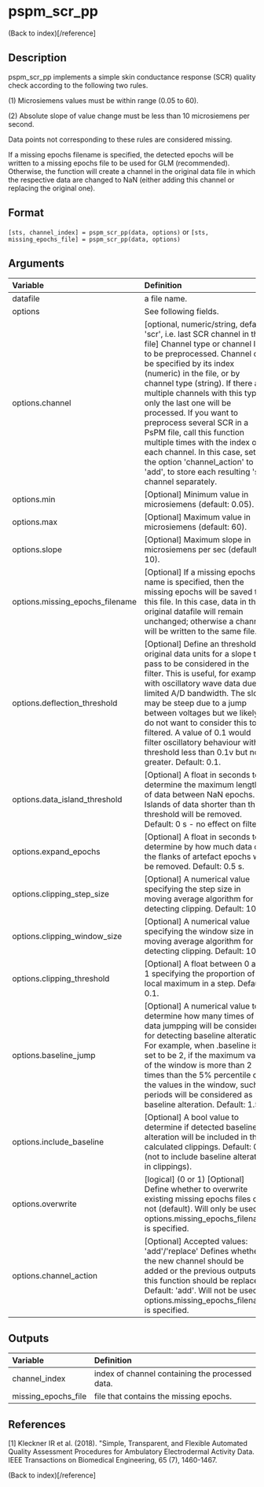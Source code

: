 # pspm_scr_pp
(Back to index)[/reference]
## Description
pspm_scr_pp implements a simple skin conductance response (SCR) quality check according to the following two rules. 

(1) Microsiemens values must be within range (0.05 to 60). 

(2) Absolute slope of value change must be less than 10 microsiemens per second. 

Data points not corresponding to these rules are considered missing. 

If a missing epochs filename is specified, the detected epochs will be written to a missing epochs file to be used for GLM (recommended). Otherwise, the function will create a channel in the original data file in which the respective data are changed to NaN (either adding this channel or replacing the original one).

## Format
`[sts, channel_index] = pspm_scr_pp(data, options)` or
`[sts, missing_epochs_file] = pspm_scr_pp(data, options)`

## Arguments
| Variable | Definition |
|:--|:--|
| datafile | a file name. |
| options | See following fields. |
| options.channel | [optional, numeric/string, default: 'scr', i.e. last SCR channel in the file] Channel type or channel ID to be preprocessed. Channel can be specified by its index (numeric) in the file, or by channel type (string). If there are multiple channels with this type, only the last one will be processed. If you want to preprocess several SCR in a PsPM file, call this function multiple times with the index of each channel. In this case, set the option 'channel_action' to 'add', to store each resulting 'scr' channel separately. |
| options.min | [Optional] Minimum value in microsiemens (default: 0.05). |
| options.max | [Optional] Maximum value in microsiemens (default: 60). |
| options.slope | [Optional] Maximum slope in microsiemens per sec (default: 10). |
| options.missing_epochs_filename | [Optional] If a missing epochs file name is specified, then the missing epochs will be saved to this file. In this case, data in the original datafile will remain unchanged; otherwise a channel will be written to the same file. |
| options.deflection_threshold | [Optional] Define an threshold in original data units for a slope to pass to be considered in the filter. This is useful, for example, with oscillatory wave data due to limited A/D bandwidth. The slope may be steep due to a jump between voltages but we likely do not want to consider this to be filtered. A value of 0.1 would filter oscillatory behaviour with threshold less than 0.1v but not greater. Default: 0.1. |
| options.data_island_threshold | [Optional] A float in seconds to determine the maximum length of data between NaN epochs. Islands of data shorter than this threshold will be removed. Default: 0 s - no effect on filter. |
| options.expand_epochs | [Optional] A float in seconds to determine by how much data on the flanks of artefact epochs will be removed. Default: 0.5 s. |
| options.clipping_step_size | [Optional] A numerical value specifying the step size in moving average algorithm for detecting clipping. Default: 10. |
| options.clipping_window_size | [Optional] A numerical value specifying the window size in moving average algorithm for detecting clipping. Default: 100. |
| options.clipping_threshold | [Optional] A float between 0 and 1 specifying the proportion of local maximum in a step. Default: 0.1. |
| options.baseline_jump | [Optional] A numerical value to determine how many times of data jumpping will be considered for detecting baseline alteration. For example, when .baseline is set to be 2, if the maximum value of the window is more than 2 times than the 5% percentile of the values in the window, such periods will be considered as baseline alteration. Default: 1.5. |
| options.include_baseline | [Optional] A bool value to determine if detected baseline alteration will be included in the calculated clippings. Default: 0 (not to include baseline alteration in clippings). |
| options.overwrite | [logical] (0 or 1) [Optional] Define whether to overwrite existing missing epochs files or not (default). Will only be used if options.missing_epochs_filename is specified. |
| options.channel_action | [Optional] Accepted values: 'add'/'replace' Defines whether the new channel should be added or the previous outputs of this function should be replaced. Default: 'add'. Will not be used if options.missing_epochs_filename is specified. |
## Outputs
| Variable | Definition |
|:--|:--|
| channel_index | index of channel containing the processed data. |
| missing_epochs_file | file that contains the missing epochs. |

## References
[1] Kleckner IR et al. (2018). "Simple, Transparent, and Flexible  Automated Quality Assessment Procedures for Ambulatory Electrodermal  Activity Data. IEEE Transactions on Biomedical Engineering, 65 (7),  1460-1467.


(Back to index)[/reference]
